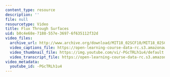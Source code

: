 ```yaml
---
content_type: resource
description: ''
file: null
resourcetype: Video
title: Flux Through Surfaces
uid: b0c4e68e-7188-557e-3697-6f635112f32d
video_files:
  archive_url: http://www.archive.org/download/MIT18_02SCF10/MIT18_02SCF10Rec_58_300k.mp4
  video_captions_file: https://open-learning-course-data-rc.s3.amazonaws.com/18-02sc-multivariable-calculus-fall-2010/ead08265e83a57b58e428e33b757b307_-PGcTRLh1u4.vtt
  video_thumbnail_file: https://img.youtube.com/vi/-PGcTRLh1u4/default.jpg
  video_transcript_file: https://open-learning-course-data-rc.s3.amazonaws.com/18-02sc-multivariable-calculus-fall-2010/3338f78b48ac4a52041ad0be4a06c313_-PGcTRLh1u4.pdf
video_metadata:
  youtube_id: -PGcTRLh1u4
---
```

